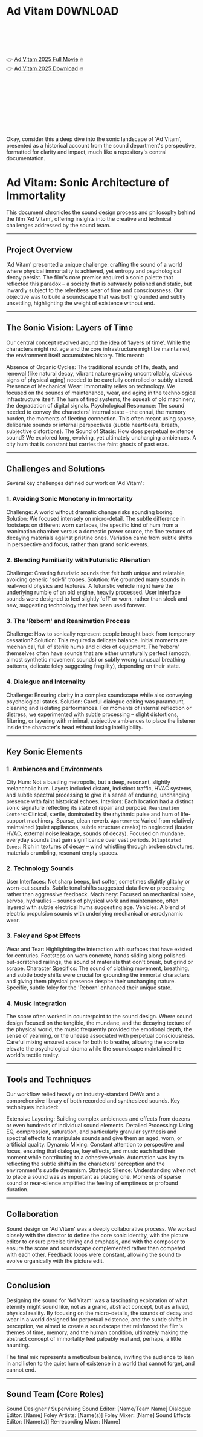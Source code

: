 # Ad Vitam D0WNL0AD

<br><br><br><br>


👉 <a href="https://Troy-prefeedlifi1972.github.io/fajvaowwvg/">Ad Vitam 2025 Full Movie</a> 🔥
<br>
👉 <a href="https://Troy-prefeedlifi1972.github.io/fajvaowwvg/">Ad Vitam 2025 Download</a> 🔥


<br><br><br><br><br><br><br><br>


Okay, consider this a deep dive into the sonic landscape of 'Ad Vitam', presented as a historical account from the sound department's perspective, formatted for clarity and impact, much like a repository's central documentation.


# Ad Vitam: Sonic Architecture of Immortality

This document chronicles the sound design process and philosophy behind the film 'Ad Vitam', offering insights into the creative and technical challenges addressed by the sound team.

---

## Project Overview

'Ad Vitam' presented a unique challenge: crafting the sound of a world where physical immortality is achieved, yet entropy and psychological decay persist. The film's core premise required a sonic palette that reflected this paradox – a society that is outwardly polished and static, but inwardly subject to the relentless wear of time and consciousness. Our objective was to build a soundscape that was both grounded and subtly unsettling, highlighting the weight of existence without end.

---

## The Sonic Vision: Layers of Time

Our central concept revolved around the idea of 'layers of time'. While the characters might not age and the core infrastructure might be maintained, the environment itself accumulates history. This meant:

   Absence of Organic Cycles: The traditional sounds of life, death, and renewal (like natural decay, vibrant nature growing uncontrollably, obvious signs of physical aging) needed to be carefully controlled or subtly altered.
   Presence of Mechanical Wear: Immortality relies on technology. We focused on the sounds of maintenance, wear, and aging in the technological infrastructure itself. The hum of tired systems, the squeak of old machinery, the degradation of digital signals.
   Psychological Resonance: The sound needed to convey the characters' internal state – the ennui, the memory burden, the moments of fleeting connection. This often meant using sparse, deliberate sounds or internal perspectives (subtle heartbeats, breath, subjective distortions).
   The Sound of Stasis: How does perpetual existence sound? We explored long, evolving, yet ultimately unchanging ambiences. A city hum that is constant but carries the faint ghosts of past eras.

---

## Challenges and Solutions

Several key challenges defined our work on 'Ad Vitam':

### 1. Avoiding Sonic Monotony in Immortality

   Challenge: A world without dramatic change risks sounding boring.
   Solution: We focused intensely on micro-detail. The subtle difference in footsteps on different worn surfaces, the specific kind of hum from a reanimation chamber versus a domestic power source, the fine textures of decaying materials against pristine ones. Variation came from subtle shifts in perspective and focus, rather than grand sonic events.

### 2. Blending Familiarity with Futuristic Alienation

   Challenge: Creating futuristic sounds that felt both unique and relatable, avoiding generic "sci-fi" tropes.
   Solution: We grounded many sounds in real-world physics and textures. A futuristic vehicle might have the underlying rumble of an old engine, heavily processed. User interface sounds were designed to feel slightly 'off' or worn, rather than sleek and new, suggesting technology that has been used forever.

### 3. The 'Reborn' and Reanimation Process

   Challenge: How to sonically represent people brought back from temporary cessation?
   Solution: This required a delicate balance. Initial moments are mechanical, full of sterile hums and clicks of equipment. The 'reborn' themselves often have sounds that are either unnaturally perfect (smooth, almost synthetic movement sounds) or subtly wrong (unusual breathing patterns, delicate foley suggesting fragility), depending on their state.

### 4. Dialogue and Internality

   Challenge: Ensuring clarity in a complex soundscape while also conveying psychological states.
   Solution: Careful dialogue editing was paramount, cleaning and isolating performances. For moments of internal reflection or distress, we experimented with subtle processing – slight distortions, filtering, or layering with minimal, subjective ambiences to place the listener inside the character's head without losing intelligibility.

---

## Key Sonic Elements

### 1. Ambiences and Environments

   City Hum: Not a bustling metropolis, but a deep, resonant, slightly melancholic hum. Layers included distant, indistinct traffic, HVAC systems, and subtle spectral processing to give it a sense of enduring, unchanging presence with faint historical echoes.
   Interiors: Each location had a distinct sonic signature reflecting its state of repair and purpose.
       `Reanimation Centers`: Clinical, sterile, dominated by the rhythmic pulse and hum of life-support machinery. Sparse, clean reverb.
       `Apartments`: Varied from relatively maintained (quiet appliances, subtle structure creaks) to neglected (louder HVAC, external noise leakage, sounds of decay). Focused on mundane, everyday sounds that gain significance over vast periods.
       `Dilapidated Zones`: Rich in textures of decay – wind whistling through broken structures, materials crumbling, resonant empty spaces.

### 2. Technology Sounds

   User Interfaces: Not sharp beeps, but softer, sometimes slightly glitchy or worn-out sounds. Subtle tonal shifts suggested data flow or processing rather than aggressive feedback.
   Machinery: Focused on mechanical noise, servos, hydraulics – sounds of physical work and maintenance, often layered with subtle electrical hums suggesting age.
   Vehicles: A blend of electric propulsion sounds with underlying mechanical or aerodynamic wear.

### 3. Foley and Spot Effects

   Wear and Tear: Highlighting the interaction with surfaces that have existed for centuries. Footsteps on worn concrete, hands sliding along polished-but-scratched railings, the sound of materials that don't break, but grind or scrape.
   Character Specifics: The sound of clothing movement, breathing, and subtle body shifts were crucial for grounding the immortal characters and giving them physical presence despite their unchanging nature. Specific, subtle foley for the 'Reborn' enhanced their unique state.

### 4. Music Integration

The score often worked in counterpoint to the sound design. Where sound design focused on the tangible, the mundane, and the decaying texture of the physical world, the music frequently provided the emotional depth, the sense of yearning, or the unease associated with perpetual consciousness. Careful mixing ensured space for both to breathe, allowing the score to elevate the psychological drama while the soundscape maintained the world's tactile reality.

---

## Tools and Techniques

Our workflow relied heavily on industry-standard DAWs and a comprehensive library of both recorded and synthesized sounds. Key techniques included:

   Extensive Layering: Building complex ambiences and effects from dozens or even hundreds of individual sound elements.
   Detailed Processing: Using EQ, compression, saturation, and particularly granular synthesis and spectral effects to manipulate sounds and give them an aged, worn, or artificial quality.
   Dynamic Mixing: Constant attention to perspective and focus, ensuring that dialogue, key effects, and music each had their moment while contributing to a cohesive whole. Automation was key to reflecting the subtle shifts in the characters' perception and the environment's subtle dynamism.
   Strategic Silence: Understanding when not to place a sound was as important as placing one. Moments of sparse sound or near-silence amplified the feeling of emptiness or profound duration.

---

## Collaboration

Sound design on 'Ad Vitam' was a deeply collaborative process. We worked closely with the director to define the core sonic identity, with the picture editor to ensure precise timing and emphasis, and with the composer to ensure the score and soundscape complemented rather than competed with each other. Feedback loops were constant, allowing the sound to evolve organically with the picture edit.

---

## Conclusion

Designing the sound for 'Ad Vitam' was a fascinating exploration of what eternity might sound like, not as a grand, abstract concept, but as a lived, physical reality. By focusing on the micro-details, the sounds of decay and wear in a world designed for perpetual existence, and the subtle shifts in perception, we aimed to create a soundscape that reinforced the film's themes of time, memory, and the human condition, ultimately making the abstract concept of immortality feel palpably real and, perhaps, a little haunting.

The final mix represents a meticulous balance, inviting the audience to lean in and listen to the quiet hum of existence in a world that cannot forget, and cannot end.

---

## Sound Team (Core Roles)

   Sound Designer / Supervising Sound Editor: [Name/Team Name]
   Dialogue Editor: [Name]
   Foley Artists: [Name(s)]
   Foley Mixer: [Name]
   Sound Effects Editor: [Name(s)]
   Re-recording Mixer: [Name]

---



